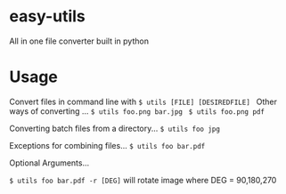 # easy-utils
All in one file converter built in python

# Usage
Convert files in command line with
```$ utils [FILE] [DESIREDFILE] ```
Other ways of converting ...
```$ utils foo.png bar.jpg ```
```$ utils foo.png pdf ```

Converting batch files from a directory...
```$ utils foo jpg ```

Exceptions for combining files...
```$ utils foo bar.pdf ```

Optional Arguments...

```$ utils foo bar.pdf -r [DEG]``` 
will rotate image where DEG = 90,180,270  